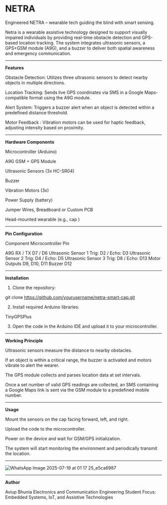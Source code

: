 # NETRA
Engineered NETRA – wearable tech guiding the blind with smart sensing.

Netra is a wearable assistive technology designed to support visually impaired individuals by providing real-time obstacle detection and GPS-based location tracking. The system integrates ultrasonic sensors, a GPS+GSM module (A9G), and a buzzer to deliver both spatial awareness and emergency communication.

---

**Features**

Obstacle Detection: Utilizes three ultrasonic sensors to detect nearby objects in multiple directions.

Location Tracking: Sends live GPS coordinates via SMS in a Google Maps-compatible format using the A9G module.

Alert System: Triggers a buzzer alert when an object is detected within a predefined distance threshold.

Motor Feedback : Vibration motors can be used for haptic feedback, adjusting intensity based on proximity.



---

**Hardware Components**

Microcontroller (Arduino)

A9G GSM + GPS Module

Ultrasonic Sensors (3x HC-SR04)

Buzzer

Vibration Motors (3x)

Power Supply (battery)

Jumper Wires, Breadboard or Custom PCB

Head-mounted wearable (e.g., cap )



---

**Pin Configuration**

Component	Microcontroller Pin

A9G RX / TX	D7 / D6
Ultrasonic Sensor 1	Trig: D2 / Echo: D3
Ultrasonic Sensor 2	Trig: D4 / Echo: D5
Ultrasonic Sensor 3	Trig: D8 / Echo: D13
Motor Outputs	D9, D10, D11
Buzzer	D12



---

**Installation**

1. Clone the repository:

git clone https://github.com/yourusername/netra-smart-cap.git


2. Install required Arduino libraries:

TinyGPSPlus



3. Open the code in the Arduino IDE and upload it to your microcontroller.




---

**Working Principle**

Ultrasonic sensors measure the distance to nearby obstacles.

If an object is within a critical range, the buzzer is activated and motors vibrate to alert the wearer.

The GPS module collects and parses location data at set intervals.

Once a set number of valid GPS readings are collected, an SMS containing a Google Maps link is sent via the GSM module to a predefined mobile number.



---

**Usage**

Mount the sensors on the cap facing forward, left, and right.

Upload the code to the microcontroller.

Power on the device and wait for GSM/GPS initialization.

The system will start monitoring the environment and periodically transmit the location.

---

![WhatsApp Image 2025-07-19 at 01 17 25_e5ca6987](https://github.com/user-attachments/assets/1d93c2ca-d2ce-4e29-99ca-fb324ffe0a67)


---

**Author**

Aviup Bhunia
Electronics and Communication Engineering Student
Focus: Embedded Systems, IoT, and Assistive Technologies
